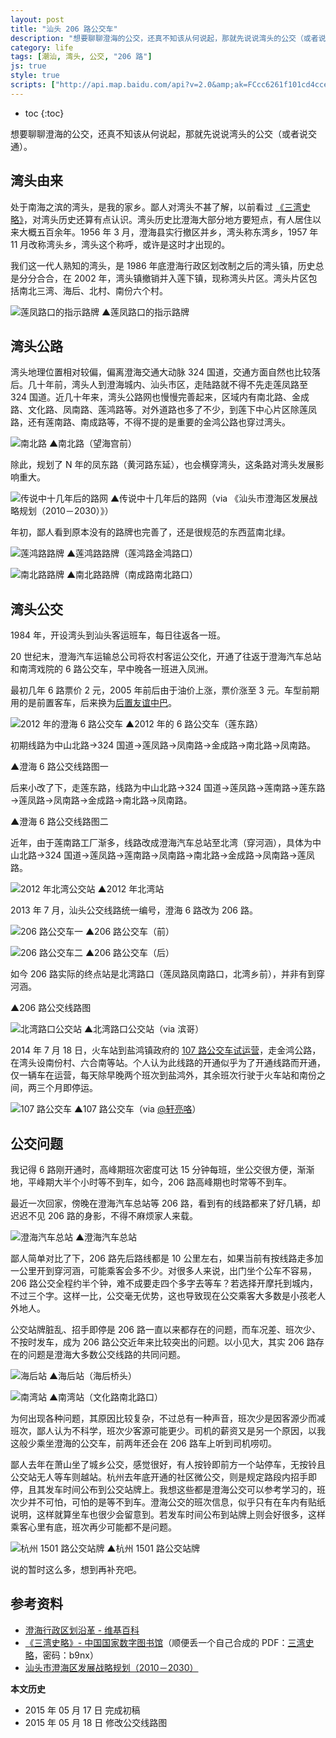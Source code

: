 ```yaml
---
layout: post
title: "汕头 206 路公交车"
description: "想要聊聊澄海的公交，还真不知该从何说起，那就先说说湾头的公交（或者说交通）。"
category: life
tags: [潮汕, 湾头, 公交, "206 路"]
js: true
style: true
scripts: ["http://api.map.baidu.com/api?v=2.0&amp;ak=FCcc6261f101cd4ccefee22113a609de"]
---
```


* toc
{:toc}

想要聊聊澄海的公交，还真不知该从何说起，那就先说说湾头的公交（或者说交通）。

## 湾头由来

处于南海之滨的湾头，是我的家乡。鄙人对湾头不甚了解，以前看过 [《三湾史略》](http://book.douban.com/subject/2329901/)，对湾头历史还算有点认识。湾头历史比澄海大部分地方要短点，有人居住以来大概五百余年。1956 年 3 月，澄海县实行撤区并乡，湾头称东湾乡，1957 年 11 月改称湾头乡，湾头这个称呼，或许是这时才出现的。

我们这一代人熟知的湾头，是 1986 年底澄海行政区划改制之后的湾头镇，历史总是分分合合，在 2002 年，湾头镇撤销并入莲下镇，现称湾头片区。湾头片区包括南北三湾、海后、北村、南份六个村。

![莲凤路口的指示路牌]({{site.IMG_PATH}}/number-206-bus-01.jpg_640)
▲莲凤路口的指示路牌

## 湾头公路

湾头地理位置相对较偏，偏离澄海交通大动脉 324 国道，交通方面自然也比较落后。几十年前，湾头人到澄海城内、汕头市区，走陆路就不得不先走莲凤路至 324 国道。近几十年来，湾头公路网也慢慢完善起来，区域内有南北路、金成路、文化路、凤南路、莲鸿路等。对外道路也多了不少，到莲下中心片区除莲凤路，还有莲南路、南成路等，不得不提的是重要的金鸿公路也穿过湾头。

![南北路]({{site.IMG_PATH}}/number-206-bus-02.jpg_640)
▲南北路（望海宫前）

除此，规划了 N 年的凤东路（黄河路东延），也会横穿湾头，这条路对湾头发展影响重大。

![传说中十几年后的路网]({{site.IMG_PATH}}/number-206-bus-03.jpg?imageView2/1/w/640/h/427/q/90)
▲传说中十几年后的路网（via 《汕头市澄海区发展战略规划（2010－2030）》）

年初，鄙人看到原本没有的路牌也完善了，还是很规范的东西蓝南北绿。

![莲鸿路路牌]({{site.IMG_PATH}}/number-206-bus-04.jpg_640)
▲莲鸿路路牌（莲鸿路金鸿路口）

![南北路路牌]({{site.IMG_PATH}}/number-206-bus-05.jpg_640)
▲南北路路牌（南成路南北路口）

## 湾头公交

1984 年，开设湾头到汕头客运班车，每日往返各一班。

20 世纪末，澄海汽车运输总公司将农村客运公交化，开通了往返于澄海汽车总站和南湾戏院的 6 路公交车，早中晚各一班进入凤洲。

最初几年 6 路票价 2 元，2005 年前后由于油价上涨，票价涨至 3 元。车型前期用的是前置客车，后来换为[后置友谊中巴](http://www.youyiautomobile.com/goods.php?id=82)。

![2012 年的澄海 6 路公交车]({{site.IMG_PATH}}/number-206-bus-07.jpg_640)
▲2012 年的 6 路公交车（莲东路）

初期线路为中山北路→324 国道→莲凤路→凤南路→金成路→南北路→凤南路。

 <div id="map1"></div>
▲澄海 6 路公交线路图一

后来小改了下，走莲东路，线路为中山北路→324 国道→莲凤路→莲南路→莲东路→莲凤路→凤南路→金成路→南北路→凤南路。

 <div id="map2"></div>
▲澄海 6 路公交线路图二

近年，由于莲南路工厂渐多，线路改成澄海汽车总站至北湾（穿河涵），具体为中山北路→324 国道→莲凤路→莲南路→凤南路→南北路→金成路→凤南路→莲凤路。

![2012 年北湾公交站]({{site.IMG_PATH}}/number-206-bus-08.jpg_640)
▲2012 年北湾站

2013 年 7 月，汕头公交线路统一编号，澄海 6 路改为 206 路。

![206 路公交车一]({{site.IMG_PATH}}/number-206-bus-09.jpg_640)
▲206 路公交车（前）

![206 路公交车二]({{site.IMG_PATH}}/number-206-bus-10.jpg_640)
▲206 路公交车（后）

如今 206 路实际的终点站是北湾路口（莲凤路凤南路口，北湾乡前），并非有到穿河涵。

 <div id="map3"></div>
▲206 路公交线路图

![北湾路口公交站]({{site.IMG_PATH}}/number-206-bus-12.jpg?imageView2/1/w/640/h/427/q/90)
▲北湾路口公交站（via 滨哥）

2014 年 7 月 18 日，火车站到盐鸿镇政府的 [107 路公交车试运营](http://www.stcd.com.cn/html/2014-07/20/content_544077.htm)，走金鸿公路，在湾头设南份村、六合南等站。个人认为此线路的开通似乎为了开通线路而开通，仅一辆车在运营，每天除早晚两个班次到盐鸿外，其余班次行驶于火车站和南份之间，两三个月即停运。

![107 路公交车]({{site.IMG_PATH}}/number-206-bus-11.jpg?imageView2/1/w/640/h/427/q/90)
▲107 路公交车（via [@轩亮咯](http://weibo.com/xarng)）

## 公交问题

我记得 6 路刚开通时，高峰期班次密度可达 15 分钟每班，坐公交很方便，渐渐地，平峰期大半个小时等不到车，如今，206 路高峰期也时常等不到车。

最近一次回家，傍晚在澄海汽车总站等 206 路，看到有的线路都来了好几辆，却迟迟不见 206 路的身影，不得不麻烦家人来载。

![澄海汽车总站]({{site.IMG_PATH}}/number-206-bus-13.jpg_640)
▲澄海汽车总站

鄙人简单对比了下，206 路先后路线都是 10 公里左右，如果当前有按线路走多加一公里开到穿河涵，可能乘客会多不少。对很多人来说，出门坐个公车不容易，206 路公交全程约半个钟，难不成要走四个多字去等车？若选择开摩托到城内，不过三个字。这样一比，公交毫无优势，这也导致现在公交乘客大多数是小孩老人外地人。

公交站牌脏乱、招手即停是 206 路一直以来都存在的问题，而车况差、班次少、不按时发车，成为 206 路公交近年来比较突出的问题。以小见大，其实 206 路存在的问题是澄海大多数公交线路的共同问题。

![海后站]({{site.IMG_PATH}}/number-206-bus-14.jpg_640)
▲海后站（海后桥头）

![南湾站]({{site.IMG_PATH}}/number-206-bus-15.jpg_640)
▲南湾站（文化路南北路口）

为何出现各种问题，其原因比较复杂，不过总有一种声音，班次少是因客源少而减班次，鄙人认为不科学，班次少客源可能更少。司机的薪资又是另一个原因，以我这般少乘坐澄海的公交车，前两年还会在 206 路车上听到司机唠叨。

鄙人去年在萧山坐了城乡公交，感觉很好，有人按铃即前方一个站停车，无按铃且公交站无人等车则越站。杭州去年底开通的社区微公交，则是规定路段内招手即停，且其发车时间公布到公交站牌上。我想这些都是澄海公交可以参考学习的，班次少并不可怕，可怕的是等不到车。澄海公交的班次信息，似乎只有在车内有贴纸说明，这样就算坐车也很少会留意到。若发车时间公布到站牌上则会好很多，这样乘客心里有底，班次再少可能都不是问题。

![杭州 1501 路公交站牌]({{site.IMG_PATH}}/number-206-bus-16.jpg_640)
▲杭州 1501 路公交站牌

说的暂时这么多，想到再补充吧。

## 参考资料

* [澄海行政区划沿革 - 维基百科](http://zh.wikipedia.org/wiki/%E6%BE%84%E6%B5%B7%E8%A1%8C%E6%94%BF%E5%8C%BA%E5%88%92%E6%B2%BF%E9%9D%A9)
* [《三湾史略》- 中国国家数字图书馆](http://mylib.nlc.gov.cn/web/guest/search/zhongwentushu/medaDataDisplay?metaData.lId=1310322)（顺便丢一个自己合成的 PDF：[三湾史略](http://pan.baidu.com/s/1ntqqykp)，密码：b9nx）
* [汕头市澄海区发展战略规划（2010－2030）](http://www.stchjs.gov.cn/ghps/ghps_content.aspx?id=490)

**本文历史**

* 2015 年 05 月 17 日 完成初稿
* 2015 年 05 月 18 日 修改公交线路图

<!--<style>
#map1,#map2,#map3 {width:100%;max-width: 640px;}
</style>-->
<!--<script>
    var bmap1 = document.getElementById('map1');
    var bmap2 = document.getElementById('map2');
    var bmap3 = document.getElementById('map3');
    var mapWidth = bmap1.offsetWidth;
    bmap1.style.height = mapWidth*2/3 + 'px';
    bmap2.style.height = mapWidth*2/3 + 'px';
    bmap3.style.height = mapWidth*2/3 + 'px';
    var map1 = new BMap.Map("map1");
    var map2 = new BMap.Map("map2");
    var map3 = new BMap.Map("map3");
	var myIcon = new BMap.Icon("{{site.IMG_PATH}}/marker.png", new BMap.Size(23,25),{anchor: new BMap.Size(11, 25)});
    var marker11 = new BMap.Marker(new BMap.Point(116.77855,23.47717),{icon:myIcon});  // 澄海汽车总站
    var marker12 = new BMap.Marker(new BMap.Point(116.81654,23.47337),{icon:myIcon});  // 南湾戏院
    var marker21 = new BMap.Marker(new BMap.Point(116.77855,23.47717),{icon:myIcon});  // 澄海汽车总站
    var marker22 = new BMap.Marker(new BMap.Point(116.81654,23.47337),{icon:myIcon});  // 南湾戏院
    var marker31 = new BMap.Marker(new BMap.Point(116.77855,23.47717),{icon:myIcon});  // 澄海汽车总站
    var marker32 = new BMap.Marker(new BMap.Point(116.82681,23.48814),{icon:myIcon});  // 北湾路口
    var marker33 = new BMap.Marker(new BMap.Point(116.81817,23.49187),{icon:myIcon});  // 北湾
    var label11 = new BMap.Label("澄海汽车总站",{offset:new BMap.Size(20,-10)});
    var label12 = new BMap.Label("南湾戏院",{offset:new BMap.Size(20,-10)});
    var label21 = new BMap.Label("澄海汽车总站",{offset:new BMap.Size(20,-10)});
    var label22 = new BMap.Label("南湾戏院",{offset:new BMap.Size(20,-10)});
    var label31 = new BMap.Label("澄海汽车总站",{offset:new BMap.Size(20,-10)});
    var label32 = new BMap.Label("北湾路口",{offset:new BMap.Size(20,-10)});
    var label33 = new BMap.Label("北湾",{offset:new BMap.Size(20,-10)});
    var points1 = [
        new BMap.Point(116.77855,23.47717),
        new BMap.Point(116.77750,23.48675),
        new BMap.Point(116.78518,23.49478),
        new BMap.Point(116.78616,23.49675),
        new BMap.Point(116.78681,23.49893),
        new BMap.Point(116.78863,23.49760),
        new BMap.Point(116.79179,23.49424),
        new BMap.Point(116.79316,23.49434),
        new BMap.Point(116.79866,23.50079),
        new BMap.Point(116.82478,23.48887),
        new BMap.Point(116.82686,23.48830),
        new BMap.Point(116.82398,23.48115),
        new BMap.Point(116.81976,23.48275),
        new BMap.Point(116.81837,23.47852),
        new BMap.Point(116.81877,23.47687),
        new BMap.Point(116.82029,23.47581),
        new BMap.Point(116.81925,23.47424),
        new BMap.Point(116.81823,23.47370),
        new BMap.Point(116.81654,23.47337),
    ];
    var points2 = [
        new BMap.Point(116.77855,23.47717),
        new BMap.Point(116.77750,23.48675),
        new BMap.Point(116.78518,23.49478),
        new BMap.Point(116.78616,23.49675),
        new BMap.Point(116.78681,23.49893),
        new BMap.Point(116.78863,23.49760),
        new BMap.Point(116.79179,23.49424),
        new BMap.Point(116.79330,23.49433),
        new BMap.Point(116.79601,23.48998),
        new BMap.Point(116.80261,23.49899),
        new BMap.Point(116.82466,23.48885),
        new BMap.Point(116.82692,23.48837),
        new BMap.Point(116.82398,23.48115),
        new BMap.Point(116.81976,23.48275),
        new BMap.Point(116.81837,23.47852),
        new BMap.Point(116.81877,23.47687),
        new BMap.Point(116.82029,23.47581),
        new BMap.Point(116.81925,23.47424),
        new BMap.Point(116.81823,23.47370),
        new BMap.Point(116.81654,23.47337),
    ];
    var points3 = [
        new BMap.Point(116.77855,23.47717),
        new BMap.Point(116.77750,23.48675),
        new BMap.Point(116.78518,23.49478),
        new BMap.Point(116.78616,23.49675),
        new BMap.Point(116.78681,23.49893),
        new BMap.Point(116.78863,23.49760),
        new BMap.Point(116.79179,23.49424),
        new BMap.Point(116.79330,23.49433),
        new BMap.Point(116.79601,23.48998),
        new BMap.Point(116.80900,23.47743),
        new BMap.Point(116.81076,23.47259),
        new BMap.Point(116.81165,23.47218),
        new BMap.Point(116.81687,23.47257),
        new BMap.Point(116.81819,23.47292),
        new BMap.Point(116.81890,23.47354),
        new BMap.Point(116.82032,23.47591),
        new BMap.Point(116.81883,23.47674),
        new BMap.Point(116.81838,23.47835),
        new BMap.Point(116.81981,23.48269),
        new BMap.Point(116.82398,23.48112),
        new BMap.Point(116.82681,23.48814),
    ];
    var points4 = [
        new BMap.Point(116.82681,23.48814),
        new BMap.Point(116.82482,23.48883),
   	    new BMap.Point(116.81813,23.49187),
    ];
    var polyline1 = new BMap.Polyline(points1, {strokeWeight:3});
    var polyline2 = new BMap.Polyline(points2, {strokeWeight:3});
    var polyline3 = new BMap.Polyline(points3, {strokeWeight:3});
    var polyline4 = new BMap.Polyline(points4, {strokeWeight:3,strokeStyle:"dashed",strokeColor:"orange"});
    var maps = [map1,map2,map3];
    for (var i in maps){
        if(mapWidth > 420){
            maps[i].centerAndZoom((new BMap.Point(116.80220,23.48716)), 14);
        }else{
            maps[i].centerAndZoom((new BMap.Point(116.80220,23.48716)), 13);
        };
        maps[i].addControl(new BMap.NavigationControl({type: BMAP_NAVIGATION_CONTROL_ZOOM}));
        maps[i].disableScrollWheelZoom();
    }
    marker11.setLabel(label11);
    marker12.setLabel(label12);
    marker21.setLabel(label21);
    marker22.setLabel(label22);
    marker31.setLabel(label31);
    marker32.setLabel(label32);
    marker33.setLabel(label33);
    overlay1=[marker11,marker12,polyline1];
    overlay2=[marker21,marker22,polyline2];
    overlay3=[marker31,marker32,marker33,polyline3,polyline4];
    for (var x in overlay1){
        map1.addOverlay(overlay1[x]);
    };
    for (var x in overlay2){
        map2.addOverlay(overlay2[x]);
    };
    for (var x in overlay3){
        map3.addOverlay(overlay3[x]);
    };
  </script>-->
